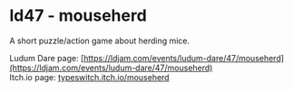 # ld47 - mouseherd

A short puzzle/action game about herding mice.

Ludum Dare page: [https://ldjam.com/events/ludum-dare/47/mouseherd](https://ldjam.com/events/ludum-dare/47/mouseherd)  
Itch.io page: [typeswitch.itch.io/mouseherd](typeswitch.itch.io/mouseherd)
